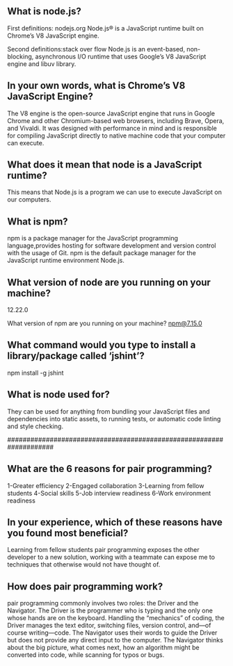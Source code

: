 ## What is node.js?
First definitions: nodejs.org Node.js® is a JavaScript runtime built on Chrome’s V8 JavaScript engine.

Second definitions:stack over flow Node.js is an event-based, non-blocking, asynchronous I/O runtime that uses Google’s V8 JavaScript engine and libuv library.

## In your own words, what is Chrome’s V8 JavaScript Engine?
The V8 engine is the open-source JavaScript engine that runs in Google Chrome and other Chromium-based web browsers, including Brave, Opera, and Vivaldi. It was designed with performance in mind and is responsible for compiling JavaScript directly to native machine code that your computer can execute.

## What does it mean that node is a JavaScript runtime?
This means that Node.js is a program we can use to execute JavaScript on our computers.

## What is npm?
npm is a package manager for the JavaScript programming language,provides hosting for software development and version control with the usage of Git. npm is the default package manager for the JavaScript runtime environment Node.js.

## What version of node are you running on your machine?
12.22.0

What version of npm are you running on your machine?
npm@7.15.0

## What command would you type to install a library/package called ‘jshint’?
npm install -g jshint

## What is node used for?
They can be used for anything from bundling your JavaScript files and dependencies into static assets, to running tests, or automatic code linting and style checking.

####################################################################

## What are the 6 reasons for pair programming?
1-Greater efficiency
2-Engaged collaboration
3-Learning from fellow students
4-Social skills
5-Job interview readiness
6-Work environment readiness

## In your experience, which of these reasons have you found most beneficial?
Learning from fellow students pair programming exposes the other developer to a new solution, working with a teammate can expose me to techniques that otherwise would not have thought of.

## How does pair programming work?
pair programming commonly involves two roles: the Driver and the Navigator. The Driver is the programmer who is typing and the only one whose hands are on the keyboard. Handling the “mechanics” of coding, the Driver manages the text editor, switching files, version control, and—of course writing—code. The Navigator uses their words to guide the Driver but does not provide any direct input to the computer. The Navigator thinks about the big picture, what comes next, how an algorithm might be converted into code, while scanning for typos or bugs.